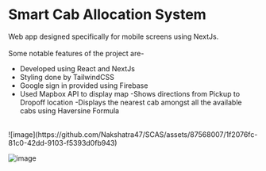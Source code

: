 # Smart Cab Allocation System
Web app designed specifically for mobile screens using NextJs.<br/><br/>
Some notable features of the project are-
- Developed using React and NextJs
- Styling done by TailwindCSS
- Google sign in provided using Firebase
- Used Mapbox API to display map
-Shows directions from Pickup to Dropoff location
-Displays the nearest cab amongst all the available cabs using Haversine Formula

<br/>
![image](https://github.com/Nakshatra47/SCAS/assets/87568007/1f2076fc-81c0-42dd-9103-f5393d0fb943)

![image](https://github.com/Nakshatra47/SCAS/assets/87568007/72412fd1-df5f-4aa5-ac55-c544a0e15ce9)



